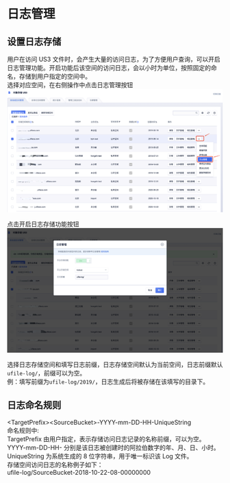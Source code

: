 

# 日志管理

## 设置日志存储

用户在访问 US3 文件时，会产生大量的访问日志，为了方便用户查询，可以开启日志管理功能。开启功能后该空间的访问日志，会以小时为单位，按照固定的命名，存储到用户指定的空间中。  
选择对应空间，在右侧操作中点击日志管理按钮  
![](/images/guide/日志管理1-1.png)

点击开启日志存储功能按钮  
![](/images/guide/日志管理1-2.png)

选择日志存储空间和填写日志前缀，日志存储空间默认为当前空间，日志前缀默认`ufile-log/`，前缀可以为空。  
例：填写前缀为`ufile-log/2019/`，日志生成后将被存储在该填写的目录下。  

## 日志命名规则

\<TargetPrefix\>\<SourceBucket\>-YYYY-mm-DD-HH-UniqueString  
命名规则中:  
TargetPrefix 由用户指定，表示存储访问日志记录的名称前缀，可以为空。  
YYYY-mm-DD-HH- 分别是该日志被创建时的阿拉伯数字的年、月、日、小时。  
UniqueString 为系统生成的 8 位字符串，用于唯一标识该 Log 文件。  
存储空间访问日志的名称例子如下：  
ufile-log/SourceBucket-2018-10-22-08-00000000
